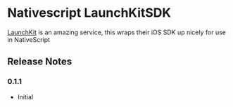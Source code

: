 # Nativescript LaunchKitSDK

[LaunchKit](https://launchkit.io/) is an amazing service, this wraps their iOS SDK up nicely for use in NativeScript

## Release Notes

### 0.1.1
* Initial

